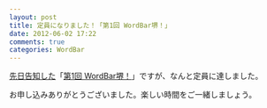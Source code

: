 ```yaml
---
layout: post
title: 定員になりました！「第1回 WordBar堺！」
date: 2012-06-02 17:22
comments: true
categories: WordBar
---
```

[先日告知した](http://blog.acguy.info/blog/2012/05/16/wordbar/)「[第1回 WordBar堺！](http://www.zusaar.com/event/293001)」ですが、なんと定員に達しました。  

お申し込みありがとうございました。楽しい時間をご一緒しましょう。

